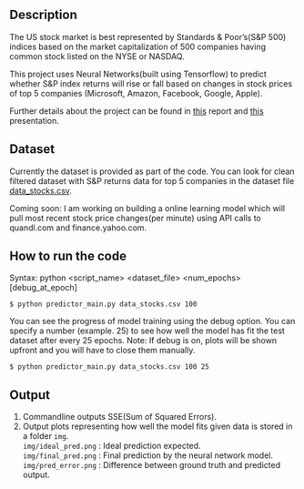 ## Description
The US stock market is best represented by Standards & Poor’s(S&P 500) indices based on the market capitalization of 500 companies having common stock listed on the NYSE or NASDAQ.

This project uses Neural Networks(built using Tensorflow) to predict whether S&P index returns will rise or fall based on changes in stock prices of top 5 companies (Microsoft, Amazon, Facebook, Google, Apple). 

Further details about the project can be found in [this](Extras/Report_Stock_Market_Analysis.pdf) report and [this](Extras/Stock_Market_Prediction.pptx) presentation.

## Dataset
Currently the dataset is provided as part of the code. You can look for clean filtered dataset with S&P returns data for top 5 companies in the dataset file [data_stocks.csv](data_stocks.csv). 

Coming soon: I am working on building a online learning model which will pull most recent stock price changes(per minute) using API calls to quandl.com and finance.yahoo.com. 

## How to run the code
Syntax: python <script_name> <dataset_file> <num_epochs> \[debug_at_epoch]
```commandline
$ python predictor_main.py data_stocks.csv 100
```

You can see the progress of model training using the debug option. You can specify a number (example. 25) to see how well the model has fit the test dataset after every 25 epochs. 
Note: If debug is on, plots will be shown upfront and you will have to close them manually.
```commandline
$ python predictor_main.py data_stocks.csv 100 25
```

## Output
1. Commandline outputs SSE(Sum of Squared Errors).
2. Output plots representing how well the model fits given data is stored in a folder `img`. \
`img/ideal_pred.png` : Ideal prediction expected.\
`img/final_pred.png` : Final prediction by the neural network model.\
`img/pred_error.png` : Difference between ground truth and predicted output.
